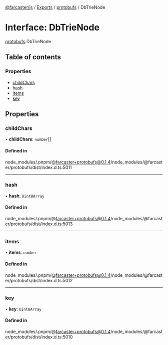 [@farcaster/js](../README.md) / [Exports](../modules.md) / [protobufs](../modules/protobufs.md) / DbTrieNode

# Interface: DbTrieNode

[protobufs](../modules/protobufs.md).DbTrieNode

## Table of contents

### Properties

- [childChars](protobufs.DbTrieNode.md#childchars)
- [hash](protobufs.DbTrieNode.md#hash)
- [items](protobufs.DbTrieNode.md#items)
- [key](protobufs.DbTrieNode.md#key)

## Properties

### childChars

• **childChars**: `number`[]

#### Defined in

node_modules/.pnpm/@farcaster+protobufs@0.1.4/node_modules/@farcaster/protobufs/dist/index.d.ts:5011

___

### hash

• **hash**: `Uint8Array`

#### Defined in

node_modules/.pnpm/@farcaster+protobufs@0.1.4/node_modules/@farcaster/protobufs/dist/index.d.ts:5013

___

### items

• **items**: `number`

#### Defined in

node_modules/.pnpm/@farcaster+protobufs@0.1.4/node_modules/@farcaster/protobufs/dist/index.d.ts:5012

___

### key

• **key**: `Uint8Array`

#### Defined in

node_modules/.pnpm/@farcaster+protobufs@0.1.4/node_modules/@farcaster/protobufs/dist/index.d.ts:5010
